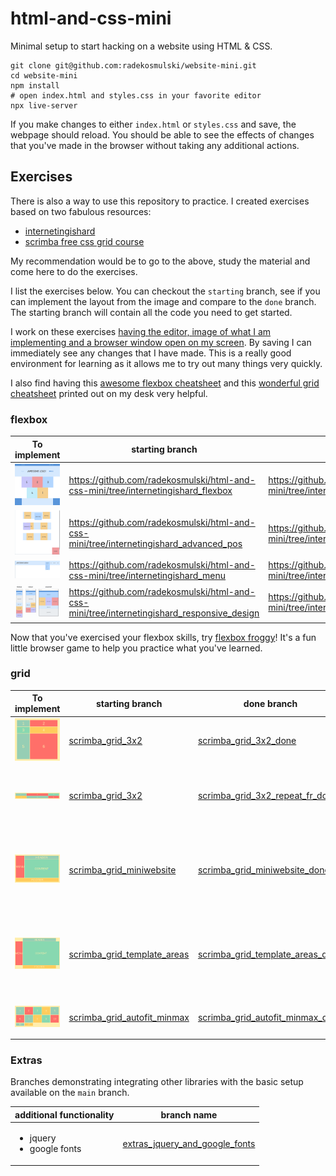 # html-and-css-mini

Minimal setup to start hacking on a website using HTML & CSS.

```
git clone git@github.com:radekosmulski/website-mini.git
cd website-mini
npm install
# open index.html and styles.css in your favorite editor
npx live-server
```

If you make changes to either `index.html` or `styles.css` and save, the webpage should reload. You should be able to see the effects of changes that you've made in the browser without taking any additional actions.

## Exercises

There is also a way to use this repository to practice. I created exercises based on two fabulous resources: 

* [internetingishard](https://www.internetingishard.com/)
* [scrimba free css grid course](https://scrimba.com/learn/R8PTE)

My recommendation would be to go to the above, study the material and come here to do the exercises.

I list the exercises below. You can checkout the `starting` branch, see if you can implement the layout from the image and compare to the `done` branch. The starting branch will contain all the code you need to get started.

I work on these exercises [having the editor, image of what I am implementing and a browser window open on my screen](https://github.com/radekosmulski/html-and-css-mini/blob/images/images/me_doing_exercises.png?raw=true). By saving I can immediately see any changes that I have made. This is a really good environment for learning as it allows me to try out many things very quickly.

I also find having this [awesome flexbox cheatsheet](https://www.alsacreations.com/xmedia/guidelines/flexbox-cheatsheet.pdf) and this [wonderful grid cheatsheet](https://github.com/alsacreations/guidelines/blob/master/grid-cheatsheet.pdf) printed out on my desk very helpful.

### flexbox

| To implement  | starting branch | done branch | learning objective |
| ------------- | ------------- | ------------- | ------------- |
| <img src="https://github.com/radekosmulski/html-and-css-mini/blob/images/images/internetigishard_flexbox.png?raw=true" width="200" /> | https://github.com/radekosmulski/html-and-css-mini/tree/internetingishard_flexbox  | https://github.com/radekosmulski/html-and-css-mini/tree/internetingishard_flexbox_done | flexbox |
| <img src="https://github.com/radekosmulski/html-and-css-mini/blob/images/images/internetingishard_advanced_pos.png?raw=true" width="200" /> | https://github.com/radekosmulski/html-and-css-mini/tree/internetingishard_advanced_pos | https://github.com/radekosmulski/html-and-css-mini/tree/internetingishard_advanced_pos_done | advanced positioning |
| <img src="https://github.com/radekosmulski/html-and-css-mini/blob/images/images/internetingishard_menu.png?raw=true" width="200" /> | https://github.com/radekosmulski/html-and-css-mini/tree/internetingishard_menu | https://github.com/radekosmulski/html-and-css-mini/tree/internetingishard_menu_done | advanced positioning |
| <img src="https://github.com/radekosmulski/html-and-css-mini/blob/images/images/internetingishard_responsive_design.png?raw=true" width="200" /> | https://github.com/radekosmulski/html-and-css-mini/tree/internetingishard_responsive_design | https://github.com/radekosmulski/html-and-css-mini/tree/internetingishard_responsive_design_done | responsive design |

Now that you've exercised your flexbox skills, try [flexbox froggy](https://flexboxfroggy.com/)! It's a fun little browser game to help you practice what you've learned.

### grid

| To implement  | starting branch | done branch | learning objective |
| ------------- | ------------- | ------------- | ------------- |
| <img src="https://github.com/radekosmulski/html-and-css-mini/blob/images/images/scrimba_grid_3x2.png?raw=true" width="200" /> | [scrimba_grid_3x2](https://github.com/radekosmulski/html-and-css-mini/tree/scrimba_grid_3x2)  | [scrimba_grid_3x2_done](https://github.com/radekosmulski/html-and-css-mini/tree/scrimba_grid_3x2_done) | basic grid |
| <img src="https://github.com/radekosmulski/html-and-css-mini/blob/images/images/scrimba_grid_3x2_repeat_fr.png?raw=true" width="200" /> | [scrimba_grid_3x2](https://github.com/radekosmulski/html-and-css-mini/tree/scrimba_grid_3x2)  | [scrimba_grid_3x2_repeat_fr_done](https://github.com/radekosmulski/html-and-css-mini/tree/scrimba_grid_3x2_repeat_fr_done) | <ul><li>repeat(..., ...)</li><li>grid-template</li><li>fr /auto</li><ul> |
| <img src="https://github.com/radekosmulski/html-and-css-mini/blob/images/images/scrimba_grid_miniwebsite.png?raw=true" width="200" /> | [scrimba_grid_miniwebsite](https://github.com/radekosmulski/html-and-css-mini/tree/scrimba_grid_miniwebsite)  | [scrimba_grid_miniwebsite_done](https://github.com/radekosmulski/html-and-css-mini/tree/scrimba_grid_miniwebsite_done) | <ul><li>grid-column/row-start/end</li><li>gird-row/column</li><li>span, -1</li><ul> |
| <img src="https://github.com/radekosmulski/html-and-css-mini/blob/images/images/scrimba_grid_template_areas.png?raw=true" width="200" /> | [scrimba_grid_template_areas](https://github.com/radekosmulski/html-and-css-mini/tree/scrimba_grid_template_areas)  | [scrimba_grid_template_areas_done](https://github.com/radekosmulski/html-and-css-mini/tree/scrimba_grid_template_areas_done) | <ul><li>height: 100%</li><li>grid-template-areas</li><li>grid-area</li><ul> |
| <img src="https://github.com/radekosmulski/html-and-css-mini/blob/images/images/scrimba_grid_autofit_minmax.png?raw=true" width="200" /> | [scrimba_grid_autofit_minmax](https://github.com/radekosmulski/html-and-css-mini/tree/scrimba_grid_autofit_minmax)  | [scrimba_grid_autofit_minmax_done](https://github.com/radekosmulski/html-and-css-mini/tree/scrimba_grid_autofit_minmax_done) | <ul><li>minmax</li><li>autofit</li><ul> |
  
  ### Extras
  
  Branches demonstrating integrating other libraries with the basic setup available on the `main` branch.
  
| additional functionality  | branch name |
| ------------- | ------------- |
| <ul><li>jquery</li><li>google fonts</li></ul> | [extras_jquery_and_google_fonts](https://github.com/radekosmulski/html-and-css-mini/tree/extras_jquery_and_google_fonts) |
